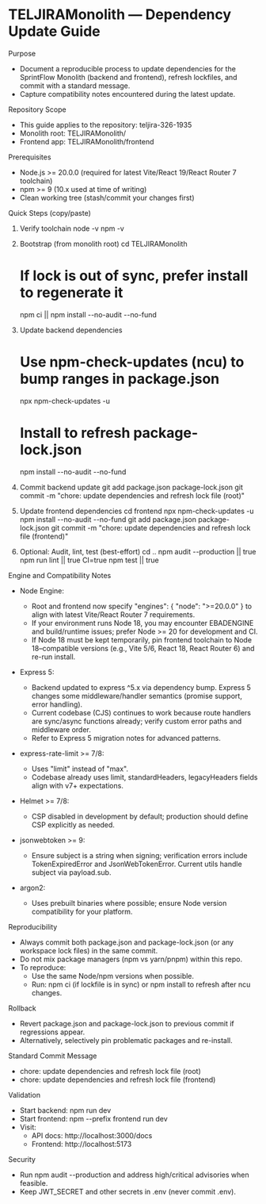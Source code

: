 # TELJIRAMonolith — Dependency Update Guide

Purpose
- Document a reproducible process to update dependencies for the SprintFlow Monolith (backend and frontend), refresh lockfiles, and commit with a standard message.
- Capture compatibility notes encountered during the latest update.

Repository Scope
- This guide applies to the repository: teljira-326-1935
- Monolith root: TELJIRAMonolith/
- Frontend app: TELJIRAMonolith/frontend

Prerequisites
- Node.js >= 20.0.0 (required for latest Vite/React 19/React Router 7 toolchain)
- npm >= 9 (10.x used at time of writing)
- Clean working tree (stash/commit your changes first)

Quick Steps (copy/paste)

1) Verify toolchain
   node -v
   npm -v

2) Bootstrap (from monolith root)
   cd TELJIRAMonolith
   # If lock is out of sync, prefer install to regenerate it
   npm ci || npm install --no-audit --no-fund

3) Update backend dependencies
   # Use npm-check-updates (ncu) to bump ranges in package.json
   npx npm-check-updates -u
   # Install to refresh package-lock.json
   npm install --no-audit --no-fund

4) Commit backend update
   git add package.json package-lock.json
   git commit -m "chore: update dependencies and refresh lock file (root)"

5) Update frontend dependencies
   cd frontend
   npx npm-check-updates -u
   npm install --no-audit --no-fund
   git add package.json package-lock.json
   git commit -m "chore: update dependencies and refresh lock file (frontend)"

6) Optional: Audit, lint, test (best-effort)
   cd ..
   npm audit --production || true
   npm run lint || true
   CI=true npm test || true

Engine and Compatibility Notes
- Node Engine:
  - Root and frontend now specify "engines": { "node": ">=20.0.0" } to align with latest Vite/React Router 7 requirements.
  - If your environment runs Node 18, you may encounter EBADENGINE and build/runtime issues; prefer Node >= 20 for development and CI.
  - If Node 18 must be kept temporarily, pin frontend toolchain to Node 18–compatible versions (e.g., Vite 5/6, React 18, React Router 6) and re-run install.

- Express 5:
  - Backend updated to express ^5.x via dependency bump. Express 5 changes some middleware/handler semantics (promise support, error handling).
  - Current codebase (CJS) continues to work because route handlers are sync/async functions already; verify custom error paths and middleware order.
  - Refer to Express 5 migration notes for advanced patterns.

- express-rate-limit >= 7/8:
  - Uses "limit" instead of "max".
  - Codebase already uses limit, standardHeaders, legacyHeaders fields align with v7+ expectations.

- Helmet >= 7/8:
  - CSP disabled in development by default; production should define CSP explicitly as needed.

- jsonwebtoken >= 9:
  - Ensure subject is a string when signing; verification errors include TokenExpiredError and JsonWebTokenError. Current utils handle subject via payload.sub.

- argon2:
  - Uses prebuilt binaries where possible; ensure Node version compatibility for your platform.

Reproducibility
- Always commit both package.json and package-lock.json (or any workspace lock files) in the same commit.
- Do not mix package managers (npm vs yarn/pnpm) within this repo.
- To reproduce:
  - Use the same Node/npm versions when possible.
  - Run: npm ci (if lockfile is in sync) or npm install to refresh after ncu changes.

Rollback
- Revert package.json and package-lock.json to previous commit if regressions appear.
- Alternatively, selectively pin problematic packages and re-install.

Standard Commit Message
- chore: update dependencies and refresh lock file (root)
- chore: update dependencies and refresh lock file (frontend)

Validation
- Start backend:
  npm run dev
- Start frontend:
  npm --prefix frontend run dev
- Visit:
  - API docs: http://localhost:3000/docs
  - Frontend: http://localhost:5173

Security
- Run npm audit --production and address high/critical advisories when feasible.
- Keep JWT_SECRET and other secrets in .env (never commit .env).
